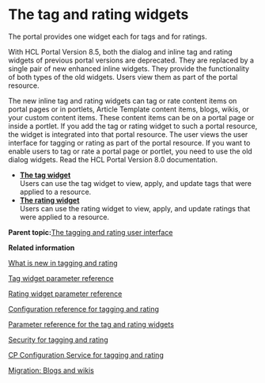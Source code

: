 # The tag and rating widgets 

The portal provides one widget each for tags and for ratings.

With HCL Portal Version 8.5, both the dialog and inline tag and rating widgets of previous portal versions are deprecated. They are replaced by a single pair of new enhanced inline widgets. They provide the functionality of both types of the old widgets. Users view them as part of the portal resource.

The new inline tag and rating widgets can tag or rate content items on portal pages or in portlets, Article Template content items, blogs, wikis, or your custom content items. These content items can be on a portal page or inside a portlet. If you add the tag or rating widget to such a portal resource, the widget is integrated into that portal resource. The user views the user interface for tagging or rating as part of the portal resource. If you want to enable users to tag or rate a portal page or portlet, you need to use the old dialog widgets. Read the HCL Portal Version 8.0 documentation.

-   **[The tag widget ](../admin-system/tag_rate_inline_tag_wdgt_lite.md)**  
Users can use the tag widget to view, apply, and update tags that were applied to a resource.
-   **[The rating widget ](../admin-system/tag_rate_inline_rate_wdgt_lite.md)**  
Users can use the rating widget to view, apply, and update ratings that were applied to a resource.

**Parent topic:**[The tagging and rating user interface ](../admin-system/tag_rate_ui.md)

**Related information**  


[What is new in tagging and rating ](../admin-system/tag_rate_whatsnew.md)

[Tag widget parameter reference ](../admin-system/tag_rate_parm_ref_inl_tag_lite.md)

[Rating widget parameter reference ](../admin-system/tag_rate_parm_ref_inl_rate_lite.md)

[Configuration reference for tagging and rating](../admin-system/tag_rate_adm_ref.md)

[Parameter reference for the tag and rating widgets](../admin-system/tag_rate_parm_ref.md)

[Security for tagging and rating ](../admin-system/tag_rate_secy.md)

[CP Configuration Service for tagging and rating ](../admin-system/srvcfg_cpcfg4tr.md)

[Migration: Blogs and wikis ](../migrate/mig_blogs_wiki.md)

